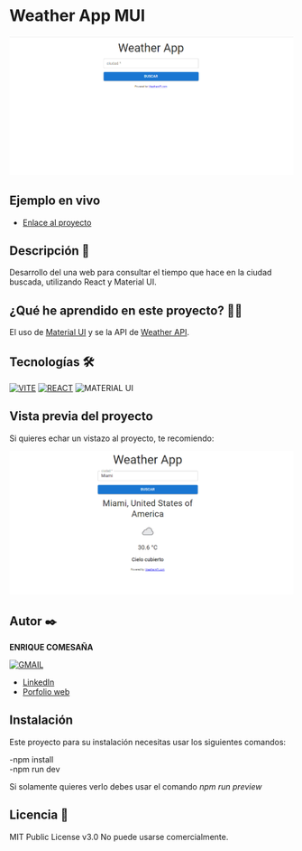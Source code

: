 # Weather App MUI

![Imagen del proyecto](https://github.com/k1k3cb/Weather-App-MUI/blob/main/public/screenShoots/img1.png)

## Ejemplo en vivo
 

- [Enlace al proyecto](https://weather-app-mui.onrender.com/)


## Descripción 📑

Desarrollo del una web para consultar el tiempo que hace en la ciudad buscada, utilizando React y Material UI.



## ¿Qué he aprendido en este proyecto? 🙇🏻

El uso de  [Material UI](https://mui.com/) y se la API de [Weather API](https://www.weatherapi.com/).

## Tecnologías 🛠

<!-- Iconos sacados de: https://github.com/hendrasob/badges/blob/master/README.md y https://github.com/alexandresanlim/Badges4-README.md-Profile -->



[![VITE](https://img.shields.io/badge/Vite-B73BFE?style=for-the-badge&logo=vite&logoColor=FFD62E)](https://vitejs.dev/)
[![REACT](https://img.shields.io/badge/React-20232A?style=for-the-badge&logo=react&logoColor=61DAFB)](https://postcss.org/)
![MATERIAL UI](https://img.shields.io/badge/Material%20UI-007FFF?style=for-the-badge&logo=mui&logoColor=white)





## Vista previa del proyecto

Si quieres echar un vistazo al proyecto, te recomiendo:

![Captura del proyecto](https://github.com/k1k3cb/Weather-App-MUI/blob/main/public/screenShoots/img2.png)





## Autor ✒️

**ENRIQUE COMESAÑA**

  [![GMAIL](https://img.shields.io/badge/Gmail-D14836?style=for-the-badge&logo=gmail&logoColor=white)](mailto:enriquecbardev@gmail.com)

<!-- - [enriquecbardev@gmail.com](enriquecbardev@gmail.com) -->
- [LinkedIn](https://www.linkedin.com/in/enrique-comesa%c3%b1a-312500268/)
- [Porfolio web](https://portfolio-ep5h.onrender.com/)

## Instalación

Este proyecto para su instalación necesitas usar los siguientes comandos:

-npm install <br>
-npm run dev<br>


Si solamente quieres verlo debes usar el comando *npm run preview*

## Licencia 📄

MIT Public License v3.0
No puede usarse comercialmente.